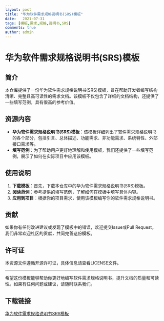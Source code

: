 ```yaml
---
layout: post
title: "华为软件需求规格说明书(SRS)模板"
date:   2021-07-31
tags: [模板,需求,规格,说明书,SRS]
comments: true
author: admin
---
```

# 华为软件需求规格说明书(SRS)模板

## 简介

本仓库提供了一份华为软件需求规格说明书(SRS)模板，旨在帮助开发者编写结构清晰、完整且高可读性的需求文档。该模板不仅包含了详细的文档结构，还提供了一些填写范例，具有很高的参考价值。

## 资源内容

- **华为软件需求规格说明书(SRS)模板**：该模板详细列出了软件需求规格说明书的各个部分，包括引言、总体描述、功能需求、非功能需求、系统特性、外部接口需求等。
- **填写范例**：为了帮助用户更好地理解和使用模板，我们还提供了一些填写范例，展示了如何在实际项目中应用该模板。

## 使用说明

1. **下载模板**：首先，下载本仓库中的华为软件需求规格说明书(SRS)模板。
2. **阅读范例**：参考提供的填写范例，了解如何在模板中填写具体内容。
3. **应用到项目**：根据你的项目需求，使用该模板编写你的软件需求规格说明书。

## 贡献

如果你有任何改进建议或发现了模板中的错误，欢迎提交Issue或Pull Request。我们非常欢迎社区的贡献，共同完善这份模板。

## 许可证

本资源文件遵循开源许可证，具体信息请查看LICENSE文件。

---

希望这份模板能够帮助你更好地编写软件需求规格说明书，提升文档的质量和可读性。如果有任何问题或建议，请随时联系我们。

## 下载链接

[华为软件需求规格说明书SRS模板](https://pan.quark.cn/s/500c7cd77b5c)